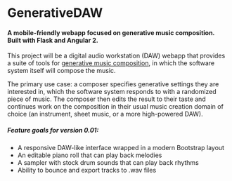 # GenerativeDAW

#### A mobile-friendly webapp focused on generative music composition. Built with Flask and Angular 2.

This project will be a digital audio workstation (DAW) webapp that provides a suite of tools
for <a href='https://en.wikipedia.org/wiki/Generative_music'>generative music composition</a>, in which the software system itself will compose the music.

The primary use case: a composer specifies generative settings they are interested in, 
which the software system responds to with a randomized piece of music. The composer then
edits the result to their taste and continues work on the composition in their usual music creation
domain of choice (an instrument, sheet music, or a more high-powered DAW).

##### Feature goals for version 0.01:
- A responsive DAW-like interface wrapped in a modern Bootstrap layout
- An editable piano roll that can play back melodies
- A sampler with stock drum sounds that can play back rhythms
- Ability to bounce and export tracks to .wav files